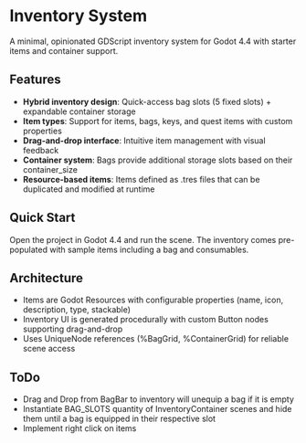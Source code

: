 # Inventory System

A minimal, opinionated GDScript inventory system for Godot 4.4 with starter items and container support.

## Features

- **Hybrid inventory design**: Quick-access bag slots (5 fixed slots) + expandable container storage
- **Item types**: Support for items, bags, keys, and quest items with custom properties
- **Drag-and-drop interface**: Intuitive item management with visual feedback
- **Container system**: Bags provide additional storage slots based on their container_size
- **Resource-based items**: Items defined as .tres files that can be duplicated and modified at runtime

## Quick Start

Open the project in Godot 4.4 and run the scene. The inventory comes pre-populated with sample items including a bag and consumables.

## Architecture

- Items are Godot Resources with configurable properties (name, icon, description, type, stackable)
- Inventory UI is generated procedurally with custom Button nodes supporting drag-and-drop
- Uses UniqueNode references (%BagGrid, %ContainerGrid) for reliable scene access 

## ToDo
- Drag and Drop from BagBar to inventory will unequip a bag if it is empty
- Instantiate BAG_SLOTS quantity of InventoryContainer scenes and hide them until a bag is equipped in their respective slot
- Implement right click on items